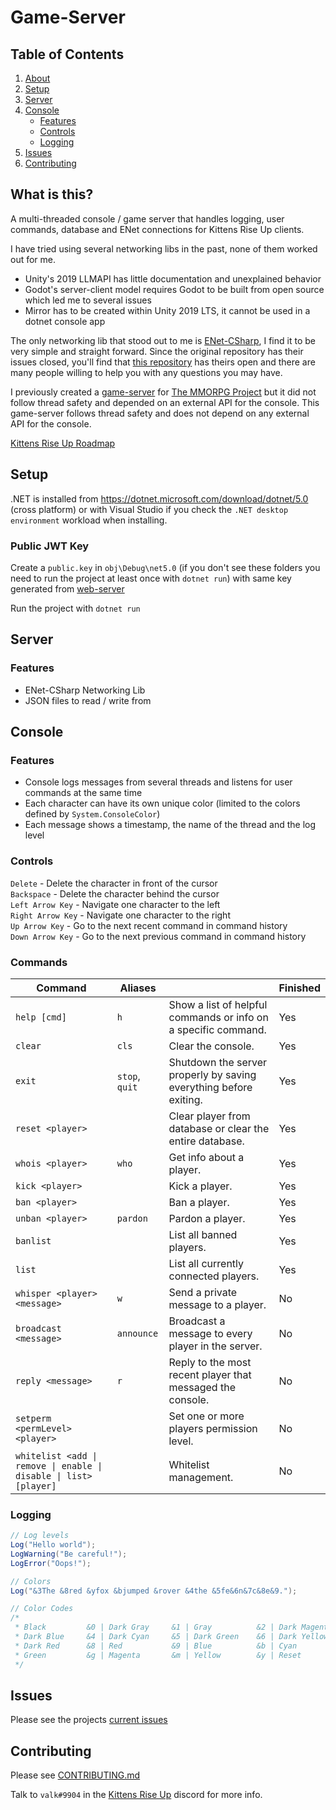 # Game-Server
## Table of Contents
1. [About](#what-is-this)
2. [Setup](#setup)
4. [Server](#server)
5. [Console](#console)
    - [Features](#features-1)
    - [Controls](#controls)
    - [Logging](#logging)
6. [Issues](#issues)
7. [Contributing](#contributing)

## What is this?
A multi-threaded console / game server that handles logging, user commands, database and ENet connections for Kittens Rise Up clients.

I have tried using several networking libs in the past, none of them worked out for me.
- Unity's 2019 LLMAPI has little documentation and unexplained behavior
- Godot's server-client model requires Godot to be built from open source which led me to several issues
- Mirror has to be created within Unity 2019 LTS, it cannot be used in a dotnet console app

The only networking lib that stood out to me is [ENet-CSharp](https://github.com/nxrighthere/ENet-CSharp), I find it to be very simple and straight forward. Since the original repository has their issues closed, you'll find that [this repository](https://github.com/SoftwareGuy/ENet-CSharp) has theirs open and there are many people willing to help you with any questions you may have.

I previously created a [game-server](https://github.com/The-MMORPG-Project/game-server) for [The MMORPG Project](https://github.com/The-MMORPG-Project/website) but it did not follow thread safety and depended on an external API for the console. This game-server follows thread safety and does not depend on any external API for the console.

[Kittens Rise Up Roadmap](https://trello.com/b/XkhJxR2x/kittens-rise-up)

## Setup
.NET is installed from https://dotnet.microsoft.com/download/dotnet/5.0 (cross platform) or with Visual Studio if you check the `.NET desktop environment` workload when installing.

### Public JWT Key
Create a `public.key` in `obj\Debug\net5.0` (if you don't see these folders you need to run the project at least once with `dotnet run`) with same key generated from [web-server](https://github.com/Kittens-Rise-Up/website)

Run the project with `dotnet run`

## Server
### Features
- ENet-CSharp Networking Lib
- JSON files to read / write from

## Console
### Features
- Console logs messages from several threads and listens for user commands at the same time
- Each character can have its own unique color (limited to the colors defined by `System.ConsoleColor`)
- Each message shows a timestamp, the name of the thread and the log level

### Controls
`Delete` - Delete the character in front of the cursor  
`Backspace` - Delete the character behind the cursor  
`Left Arrow Key` - Navigate one character to the left  
`Right Arrow Key` - Navigate one character to the right  
`Up Arrow Key` - Go to the next recent command in command history  
`Down Arrow Key` - Go to the next previous command in command history  

### Commands
| Command                             | Aliases     |                                                                        | Finished |
|-------------------------------------|-----------------|--------------------------------------------------------------------|----------|
| `help [cmd]`                        | `h`             | Show a list of helpful commands or info on a specific command.     | Yes      |
| `clear`                             | `cls`           | Clear the console.                                                 | Yes      |
| `exit`                              | `stop`, `quit`  | Shutdown the server properly by saving everything before exiting.  | Yes      |
| `reset <player>`                    |                 | Clear player from database or clear the entire database.           | Yes      |
| `whois <player>`                    | `who`           | Get info about a player.                                           | Yes      |
| `kick <player>`                     |                 | Kick a player.                                                     | Yes      |
| `ban <player>`                      |                 | Ban a player.                                                      | Yes      |
| `unban <player>`                    | `pardon`        | Pardon a player.                                                   | Yes      |
| `banlist`                           |                 | List all banned players.                                           | Yes      |
| `list`                              |                 | List all currently connected players.                              | Yes      |
| `whisper <player> <message>`        | `w`             | Send a private message to a player.                                | No       |
| `broadcast <message>`               | `announce`      | Broadcast a message to every player in the server.                 | No       |
| `reply <message>`                   | `r`             | Reply to the most recent player that messaged the console.         | No       |
| `setperm <permLevel> <player>`      |                 | Set one or more players permission level.                          | No       |
| `whitelist <add \| remove \| enable \| disable \| list> [player]` |             | Whitelist management.                    | No       |

### Logging
```cs
// Log levels
Log("Hello world");
LogWarning("Be careful!");
LogError("Oops!");

// Colors
Log("&3The &8red &yfox &bjumped &rover &4the &5fe&6n&7c&8e&9.");

// Color Codes
/*
 * Black         &0 | Dark Gray     &1 | Gray          &2 | Dark Magenta  &3
 * Dark Blue     &4 | Dark Cyan     &5 | Dark Green    &6 | Dark Yellow   &7
 * Dark Red      &8 | Red           &9 | Blue          &b | Cyan          &c
 * Green         &g | Magenta       &m | Yellow        &y | Reset         &r
 */
```

## Issues
Please see the projects [current issues](https://github.com/Kittens-Rise-Up/server/issues)

## Contributing
Please see [CONTRIBUTING.md](https://github.com/Kittens-Rise-Up/server/blob/main/CONTRIBUTING.md)

Talk to `valk#9904` in the [Kittens Rise Up](https://discord.gg/cDNf8ja) discord for more info.
